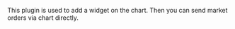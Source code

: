 This plugin is used to add a widget on the chart. Then you can send market orders via chart directly.

<!-- Auto-update: 2025-10-17T12:28:23.584938 -->
